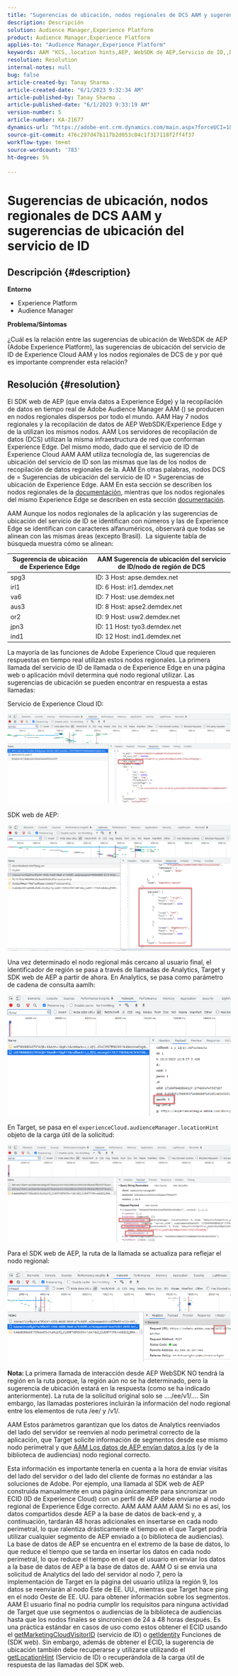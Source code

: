 ```yaml
---
title: "Sugerencias de ubicación, nodos regionales de DCS AAM y sugerencias de ubicación del servicio de ID"
description: Descripción
solution: Audience Manager,Experience Platform
product: Audience Manager,Experience Platform
applies-to: "Audience Manager,Experience Platform"
keywords: AAM "KCS,.location hints,AEP, WebSDK de AEP,Servicio de ID,,DCS,Nodos regionales"
resolution: Resolution
internal-notes: null
bug: false
article-created-by: Tanay Sharma .
article-created-date: "6/1/2023 9:32:34 AM"
article-published-by: Tanay Sharma .
article-published-date: "6/1/2023 9:33:19 AM"
version-number: 5
article-number: KA-21677
dynamics-url: "https://adobe-ent.crm.dynamics.com/main.aspx?forceUCI=1&pagetype=entityrecord&etn=knowledgearticle&id=33ac4139-5f00-ee11-8f6e-6045bd0067ea"
source-git-commit: 476c297d47b117b2d053c04c1f317118f2ff4f37
workflow-type: tm+mt
source-wordcount: '783'
ht-degree: 5%

---
```


# Sugerencias de ubicación, nodos regionales de DCS AAM y sugerencias de ubicación del servicio de ID

## Descripción {#description}

<b>Entorno</b>
- Experience Platform
- Audience Manager

<b>Problema/Síntomas</b><br><br>¿Cuál es la relación entre las sugerencias de ubicación de WebSDK de AEP (Adobe Experience Platform), las sugerencias de ubicación del servicio de ID de Experience Cloud AAM y los nodos regionales de DCS de y por qué es importante comprender esta relación?<br>

## Resolución {#resolution}


El SDK web de AEP (que envía datos a Experience Edge) y la recopilación de datos en tiempo real de Adobe Audience Manager AAM () se producen en nodos regionales dispersos por todo el mundo. AAM Hay 7 nodos regionales y la recopilación de datos de AEP WebSDK/Experience Edge y de la utilizan los mismos nodos. AAM Los servidores de recopilación de datos (DCS) utilizan la misma infraestructura de red que conforman Experience Edge. Del mismo modo, dado que el servicio de ID de Experience Cloud AAM AAM utiliza tecnología de, las sugerencias de ubicación del servicio de ID son las mismas que las de los nodos de recopilación de datos regionales de la. AAM En otras palabras, nodos DCS de = Sugerencias de ubicación del servicio de ID = Sugerencias de ubicación de Experience Edge. AAM En esta sección se describen los nodos regionales de la [documentación](https://experienceleague.adobe.com/docs/audience-manager/user-guide/api-and-sdk-code/dcs/dcs-api-reference/dcs-regions.html?lang=en), mientras que los nodos regionales del mismo Experience Edge se describen en esta sección [documentación](https://experienceleague.adobe.com/docs/experience-platform/edge-network-server-api/location-hints.html?lang=en).

AAM Aunque los nodos regionales de la aplicación y las sugerencias de ubicación del servicio de ID se identifican con números y las de Experience Edge se identifican con caracteres alfanuméricos, observará que todas se alinean con las mismas áreas (excepto Brasil).  La siguiente tabla de búsqueda muestra cómo se alinean:


| Sugerencia de ubicación de Experience Edge | AAM Sugerencia de ubicación del servicio de ID/nodo de región de DCS |
| --- | --- |
| spg3 | ID: 3 Host: apse.demdex.net |
| irl1 | ID: 6 Host: irl1.demdex.net |
| va6 | ID: 7 Host: use.demdex.net |
| aus3 | ID: 8 Host: apse2.demdex.net |
| or2 | ID: 9 Host: usw2.demdex.net |
| jpn3 | ID: 11 Host: tyo3.demdex.net |
| ind1 | ID: 12 Host: ind1.demdex.net |


La mayoría de las funciones de Adobe Experience Cloud que requieren respuestas en tiempo real utilizan estos nodos regionales. La primera llamada del servicio de ID de llamada o de Experience Edge en una página web o aplicación móvil determina qué nodo regional utilizar. Las sugerencias de ubicación se pueden encontrar en respuesta a estas llamadas:

Servicio de Experience Cloud ID:

![](assets/e80a1235-77bf-ed11-83ff-6045bd006239.png)



SDK web de AEP:

![](assets/8f50cbb3-75bf-ed11-83ff-6045bd006239.png)

Una vez determinado el nodo regional más cercano al usuario final, el identificador de región se pasa a través de llamadas de Analytics, Target y SDK web de AEP a partir de ahora. En Analytics, se pasa como parámetro de cadena de consulta aamlh:

![](assets/33af14ff-77bf-ed11-83ff-6045bd006239.png)

En Target, se pasa en el `experienceCloud.audienceManager.locationHint` objeto de la carga útil de la solicitud:

![](assets/dce94437-78bf-ed11-83ff-6045bd006239.png)

Para el SDK web de AEP, la ruta de la llamada se actualiza para reflejar el nodo regional:

![](assets/8245a050-79bf-ed11-83ff-6045bd006239.png)

<b>Nota: </b>La primera llamada de interacción desde AEP WebSDK NO tendrá la región en la ruta porque, la región aún no se ha determinado, pero la sugerencia de ubicación estará en la respuesta (como se ha indicado anteriormente). La ruta de la solicitud original solo se ..../ee/v1/.... Sin embargo, las llamadas posteriores incluirán la información del nodo regional entre los elementos de ruta /ee/ y /v1/.

AAM Estos parámetros garantizan que los datos de Analytics reenviados del lado del servidor se reenvíen al nodo perimetral correcto de la aplicación, que Target solicite información de segmentos desde ese mismo nodo perimetral y que [AAM Los datos de AEP envían datos a los](https://experienceleague.adobe.com/docs/audience-manager/user-guide/implementation-integration-guides/integration-experience-platform/aam-aep-audience-sharing.html?lang=en) (y de la biblioteca de audiencias) nodo regional correcto.

Esta información es importante tenerla en cuenta a la hora de enviar visitas del lado del servidor o del lado del cliente de formas no estándar a las soluciones de Adobe. Por ejemplo, una llamada al SDK web de AEP construida manualmente en una página únicamente para sincronizar un ECID (ID de Experience Cloud) con un perfil de AEP debe enviarse al nodo regional de Experience Edge correcto. AAM AAM AAM AAM Si no es así, los datos compartidos desde AEP a la base de datos de back-end y, a continuación, tardarán 48 horas adicionales en insertarse en cada nodo perimetral, lo que ralentiza drásticamente el tiempo en el que Target podría utilizar cualquier segmento de AEP enviado a (o biblioteca de audiencias). La base de datos de AEP se encuentra en el extremo de la base de datos, lo que reduce el tiempo que se tarda en insertar los datos en cada nodo perimetral, lo que reduce el tiempo en el que el usuario en enviar los datos a la base de datos de AEP a la base de datos de. AAM O si se envía una solicitud de Analytics del lado del servidor al nodo 7, pero la implementación de Target en la página del usuario utiliza la región 9, los datos se reenviarán al nodo Este de EE. UU., mientras que Target hace ping en el nodo Oeste de EE. UU. para obtener información sobre los segmentos. AAM El usuario final no podría cumplir los requisitos para ninguna actividad de Target que use segmentos o audiencias de la biblioteca de audiencias hasta que los nodos finales se sincronicen de 24 a 48 horas después. Es una práctica estándar en casos de uso como estos obtener el ECID usando el [getMarketingCloudVisitorID](https://experienceleague.adobe.com/docs/id-service/using/id-service-api/methods/getmcvid.html?lang=en) (servicio de ID) o [getIdentity](https://experienceleague.adobe.com/docs/experience-platform/edge/extension/accessing-the-ecid.html?lang=en) Funciones de (SDK web). Sin embargo, además de obtener el ECID, la sugerencia de ubicación también debe recuperarse y utilizarse utilizando el [getLocationHint](https://experienceleague.adobe.com/docs/id-service/using/id-service-api/methods/getlocationhint.html?lang=en) (Servicio de ID) o recuperándola de la carga útil de respuesta de las llamadas del SDK web.








